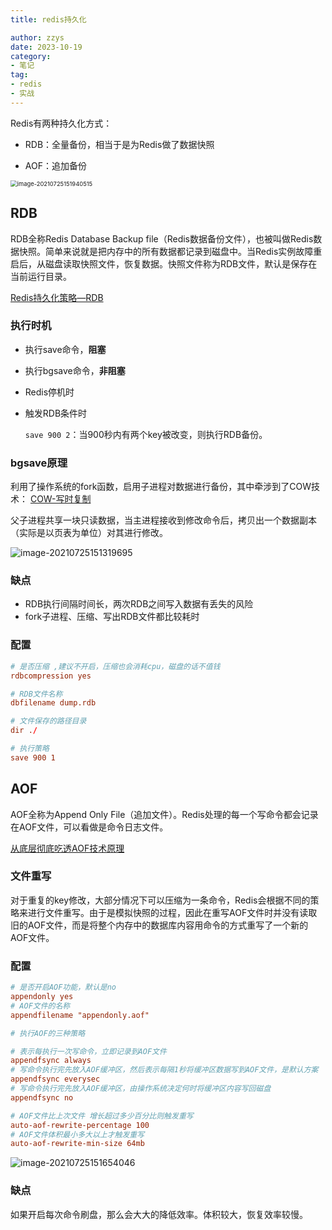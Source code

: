```yaml
---
title: redis持久化

author: zzys
date: 2023-10-19
category:
- 笔记
tag:
- redis
- 实战
---
```


Redis有两种持久化方式：

- RDB：全量备份，相当于是为Redis做了数据快照

- AOF：追加备份

<img src="https://blog-zzys.oss-cn-beijing.aliyuncs.com/articles/a11230b3ad7368fb878d4aa7fba6c683.png" alt="image-20210725151940515" style="zoom:67%;" />

## RDB

RDB全称Redis Database Backup file（Redis数据备份文件），也被叫做Redis数据快照。简单来说就是把内存中的所有数据都记录到磁盘中。当Redis实例故障重启后，从磁盘读取快照文件，恢复数据。快照文件称为RDB文件，默认是保存在当前运行目录。

[Redis持久化策略—RDB](https://zhuanlan.zhihu.com/p/443951927)

### 执行时机

- 执行save命令，**阻塞**

- 执行bgsave命令，**非阻塞**

- Redis停机时

- 触发RDB条件时

  `save 900 2`：当900秒内有两个key被改变，则执行RDB备份。

### bgsave原理

利用了操作系统的fork函数，启用子进程对数据进行备份，其中牵涉到了COW技术： [COW-写时复制](..\..\sundry\COW-写时复制.md) 

父子进程共享一块只读数据，当主进程接收到修改命令后，拷贝出一个数据副本（实际是以页表为单位）对其进行修改。

![image-20210725151319695](https://blog-zzys.oss-cn-beijing.aliyuncs.com/articles/49cc88c188890cbc83cfe5d8cfa1ca74.png)

### 缺点

- RDB执行间隔时间长，两次RDB之间写入数据有丢失的风险
- fork子进程、压缩、写出RDB文件都比较耗时

### 配置

```conf
# 是否压缩 ,建议不开启，压缩也会消耗cpu，磁盘的话不值钱
rdbcompression yes

# RDB文件名称
dbfilename dump.rdb  

# 文件保存的路径目录
dir ./ 

# 执行策略
save 900 1
```

## AOF

AOF全称为Append Only File（追加文件）。Redis处理的每一个写命令都会记录在AOF文件，可以看做是命令日志文件。

[从底层彻底吃透AOF技术原理](https://zhuanlan.zhihu.com/p/407031491)

### 文件重写

对于重复的key修改，大部分情况下可以压缩为一条命令，Redis会根据不同的策略来进行文件重写。由于是模拟快照的过程，因此在重写AOF文件时并没有读取旧的AOF文件，而是将整个内存中的数据库内容用命令的方式重写了一个新的AOF文件。

### 配置

```conf
# 是否开启AOF功能，默认是no
appendonly yes
# AOF文件的名称
appendfilename "appendonly.aof"

# 执行AOF的三种策略

# 表示每执行一次写命令，立即记录到AOF文件
appendfsync always 
# 写命令执行完先放入AOF缓冲区，然后表示每隔1秒将缓冲区数据写到AOF文件，是默认方案
appendfsync everysec 
# 写命令执行完先放入AOF缓冲区，由操作系统决定何时将缓冲区内容写回磁盘
appendfsync no

# AOF文件比上次文件 增长超过多少百分比则触发重写
auto-aof-rewrite-percentage 100
# AOF文件体积最小多大以上才触发重写 
auto-aof-rewrite-min-size 64mb 
```

![image-20210725151654046](https://blog-zzys.oss-cn-beijing.aliyuncs.com/articles/8992d07f1a35e0d9bc86939be07ca67a.png)

### 缺点

如果开启每次命令刷盘，那么会大大的降低效率。体积较大，恢复效率较慢。
